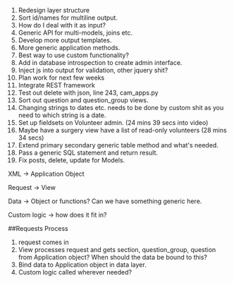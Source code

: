 1. Redesign layer structure
2. Sort id/names for multiline output.  
3. How do I deal with it as input?
4. Generic API for multi-models, joins etc.
5. Develop more output templates.
6. More generic application methods.
7. Best way to use custom functionality?
8. Add in database introspection to create admin interface.
9. Inject js into output for validation, other jquery shit?
10. Plan work for next few weeks
11. Integrate REST framework
12. Test out delete with json, line 243, cam_apps.py
13. Sort out question and question_group views.
14. Changing strings to dates etc. needs to be done by custom shit as you need to which string is a date.
15. Set up fieldsets on Volunteer admin. (24 mins 39 secs into video)
16. Maybe have a surgery view have a list of read-only volunteers (28 mins 34 secs)
17. Extend primary secondary generic table method and what's needed.
18. Pass a generic SQL statement and return result.
19. Fix posts, delete, update for Models.


XML -> Application Object

Request -> View

Data -> Object or functions?  Can we have something generic here.

Custom logic -> how does it fit in?

##Requests Process
1. request comes in
2. View processes request and gets section, question_group, question from Application object?  When should the data be bound to this?  
3. Bind data to Application object in data layer.
4. Custom logic called wherever needed?
